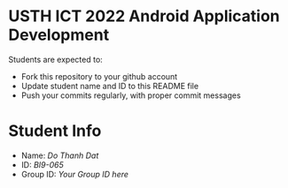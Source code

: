 USTH ICT 2022 Android Application Development
=====================================================

Students are expected to:

* Fork this repository to your github account
* Update student name and ID to this README file
* Push your commits regularly, with proper commit messages

Student Info
=======================

* Name: *Do Thanh Dat*
* ID: *BI9-065*
* Group ID: *Your Group ID here*

